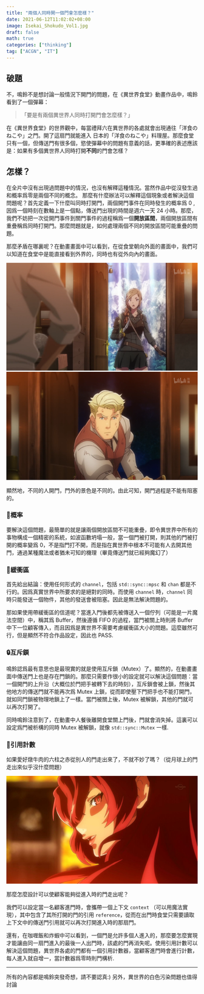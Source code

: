 ```yaml
---
title: "兩個人同時開一個門會怎麼樣？"
date: 2021-06-12T11:02:02+08:00
image: Isekai_Shokudo_Vol1.jpg
draft: false
math: true
categories: ["thinking"]
tag: ["ACGN", "IT"]
---
```

## 破題

不，鳴鈴不是想討論一般情況下開門的問題，在《異世界食堂》動畫作品中，鳴鈴看到了一個彈幕：
> 「要是有兩個異世界人同時打開門會怎麼樣？」

在《異世界食堂》的世界觀中，每當禮拜六在異世界的各處就會出現通往「洋食のねこや」之門。開了這扇門就能進入
日本的「洋食のねこや」料理屋。那麼食堂只有一個，但傳送門有很多個，慾使彈幕中的問題有意義的話，更準確的表述應該是：如果有多個異世界人同時打開**不同**的門會怎樣？

## 怎樣？

在全片中沒有出現過問題中的情況，也沒有解釋這種情況。當然作品中從沒發生過和概率爲零是兩個不同的概念。
那麼有什麼辦法可以解釋這個現象或者解決這個問題呢？首先定義一下什麼叫同時打開門，兩個開門事件在同時發生的概率爲
$0$ , 因爲一個時刻在數軸上是一個點，傳送門出現的時間是週六一天 $24$ 小時。那麼，我們不妨把一次從開門事件到關門事件的過程稱爲一個**開放區間**，兩個開放區間有重疊稱爲同時打開門。那麼問題就是，如何處理兩個不同的開放區間可能重疊的問題。

那麼矛盾在哪裏呢？在動畫畫面中可以看到，在從食堂朝向外面的畫面中，我們可以知道在食堂中是能直接看到外界的，同時也有從外向內的畫面。

![炸肉餅二世的門外](outdoor.png) ![炸蝦一世的門外](outdoor2.png)

顯然地，不同的人開門，門外的景色是不同的。由此可知，開門過程是不能有阻塞的。

### 🎲概率

要解決這個問題，最簡單的就是讓兩個開放區間不可能重疊，即令異世界中所有的事物構成一個精密的系統，如波函數坍塌一般，當一個門被打開，則其他的門被打開的概率變爲 $0$，不是指門打不開，而是指在異世界中根本不可能有人去開其他門，通過某種魔法或者猶未可知的機理（畢竟傳送門就已經夠魔幻了）

### 🌊緩衝區

首先給出結論：使用任何形式的 `channel`，包括 `std::sync::mpsc` 和 `chan` 都是不行的。因爲真實世界中所要求的是絕對的同時。而使用 `channel` 時，`channel` 同時只能發送一個物件，其他的發送會被阻塞。因此是無法解決問題的。

那如果使用帶緩衝區的信道呢？當進入門後都先被傳送入一個佇列（可能是一片魔法空間）中，稱其爲 Buffer，然後遵循 FIFO 的過程，當門被關上時則將 Buffer 中下一位顧客傳入，而且因爲是異世界不需要考慮緩衝區大小的問題。這麼雖然可行，但是顯然不符合作品設定，因此也 PASS.

### 🔒互斥鎖

鳴鈴認爲最有意思也是最現實的就是使用互斥鎖（Mutex）了。顯然的，在動畫畫面中傳送門上也是存在門鎖的。那麼只需要作很小的設定就可以解決這個問題：當一個開門的上升沿（大概位於門把手被轉下去的時刻），互斥鎖會被上鎖，然後其他地方的傳送門就不能再次爲 Mutex 上鎖，從而即使壓下門把手也不能打開門，就如同門鎖被物理地鎖上了一樣。當門被關上後，Mutex 被解鎖，其他的門就可以再次打開了。

同時鳴鈴注意到了，在動畫中人餐後離開食堂關上門後，門就會消失掉。這裏可以設定爲門被析構的同時 Mutex 被解鎖，就像 `std::sync::Mutex` 一樣.

### 🔂引用計數

如果愛好燉牛肉的六柱之赤從別人的門走出來了，不就不妙了嗎？（從月球上的門走出來似乎沒什麼問題）

![赤女王](red.jpg)

那麼怎麼設計可以使顧客能夠從進入時的門走出呢？

我們可以設定當一名顧客進門時，會攜帶一個上下文 `context` （可以用魔法實現），其中包含了其所打開的門的引用 `reference`，從而在出門時食堂只需要讀取上下文中的傳送門引用就可以再次打開進入時的那扇門。

還有，在咖喱飯和炸蝦中可以看到，一個門是允許多個人進入的，那麼要怎麼實現才能讓由同一扇門進入的最後一人出門時，該處的門再消失呢。使用引用計數可以解決這個問題，異世界各處的門都有一個引用計數器，當顧客進門時會進行計數，每人進入就自增一，當計數器爲零時則門構析.

---

所有的內容都是鳴鈴突發奇想，請不要認真:) 另外，異世界的白色污染問題也值得討論